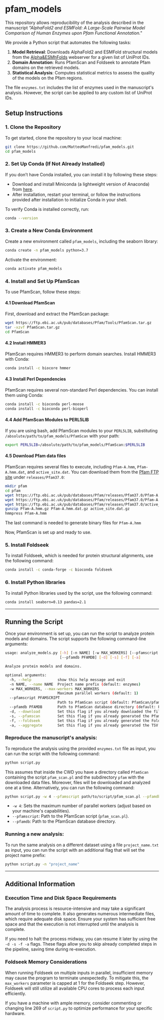 # pfam_models

This repository allows reproducibility of the analysis described in the manuscript *"AlphaFold2 and ESMFold: A Large-Scale Pairwise Model Comparison of Human Enzymes upon Pfam Functional Annotation."* 

We provide a Python script that automates the following tasks:  
1. **Model Retrieval**: Downloads AlphaFold2 and ESMFold structural models from the [Alpha&ESMhFolds](https://alpha-esmhfolds.biocomp.unibo.it/) webserver for a given list of UniProt IDs.  
2. **Domain Annotation**: Runs PfamScan and Foldseek to annotate Pfam domains on the retrieved models.  
3. **Statistical Analysis**: Computes statistical metrics to assess the quality of the models on the Pfam regions.

The file `enzymes.txt` includes the list of enzymes used in the manuscript's analysis. However, the script can be applied to any custom list of UniProt IDs.

## Setup Instructions

### 1. Clone the Repository

To get started, clone the repository to your local machine:

```bash
git clone https://github.com/MatteoManfredi/pfam_models.git
cd pfam_models
```

### 2. Set Up Conda (If Not Already Installed)

If you don’t have Conda installed, you can install it by following these steps:

- Download and install Miniconda (a lightweight version of Anaconda) from [here](https://docs.conda.io/en/latest/miniconda.html).
- After installation, restart your terminal, or follow the instructions provided after installation to initialize Conda in your shell.

To verify Conda is installed correctly, run:

```bash
conda --version
```

### 3. Create a New Conda Environment

Create a new environment called `pfam_models`, including the seaborn library:

```bash
conda create -n pfam_models python=3.7
```

Activate the environment:

```bash
conda activate pfam_models
```

### 4. Install and Set Up PfamScan

To use PfamScan, follow these steps:

#### 4.1 Download PfamScan

First, download and extract the PfamScan package:

```bash
wget https://ftp.ebi.ac.uk/pub/databases/Pfam/Tools/PfamScan.tar.gz
tar -xzvf PfamScan.tar.gz
cd PfamScan
```

#### 4.2 Install HMMER3

PfamScan requires HMMER3 to perform domain searches. Install HMMER3 with Conda:

```bash
conda install -c biocore hmmer
```

#### 4.3 Install Perl Dependencies

PfamScan requires several non-standard Perl dependencies. You can install them using Conda:

```bash
conda install -c bioconda perl-moose
conda install -c bioconda perl-bioperl
```

#### 4.4 Add PfamScan Modules to PERL5LIB

If you are using bash, add PfamScan modules to your `PERL5LIB`, substituting `/absolute/path/to/pfam_models/PfamScan` with your path:

```bash
export PERL5LIB=/absolute/path/to/pfam_models/PfamScan:$PERL5LIB
```

#### 4.5 Download Pfam data files

PfamScan requires several files to execute, including `Pfam-A.hmm`, `Pfam-A.hmm.dat`, and `active_site.dat`. You can download them from the [Pfam FTP site](ftp://ftp.ebi.ac.uk/pub/databases/Pfam/) under `releases/Pfam37.0`:

```bash
mkdir pfam
cd pfam
wget https://ftp.ebi.ac.uk/pub/databases/Pfam/releases/Pfam37.0/Pfam-A.hmm.gz
wget https://ftp.ebi.ac.uk/pub/databases/Pfam/releases/Pfam37.0/Pfam-A.hmm.dat.gz
wget https://ftp.ebi.ac.uk/pub/databases/Pfam/releases/Pfam37.0/active_site.dat.gz
gunzip Pfam-A.hmm.gz Pfam-A.hmm.dat.gz active_site.dat.gz
hmmpress Pfam-A.hmm
```

The last command is needed to generate binary files for `Pfam-A.hmm`

Now, PfamScan is set up and ready to use.

### 5. Install Foldseek

To install Foldseek, which is needed for protein structural alignments, use the following command:

```bash
conda install -c conda-forge -c bioconda foldseek
```

### 6. Install Python libraries

To install Python libraries used by the script, use the following command:

```bash
conda install seaborn=0.13 pandas=2.1
```

---

## Running the Script

Once your environment is set up, you can run the script to analyze protein models and domains. The script supports the following command-line arguments:

```bash
usage: analyze_models.py [-h] [-n NAME] [-w MAX_WORKERS] [--pfamscript PFAMSCRIPT]
                         [--pfamdb PFAMDB] [-d] [-s] [-f] [-a]

Analyze protein models and domains.

optional arguments:
  -h, --help            show this help message and exit
  -n NAME, --name NAME  Project name prefix (default: enzymes)
  -w MAX_WORKERS, --max-workers MAX_WORKERS
                        Maximum parallel workers (default: 1)
  --pfamscript PFAMSCRIPT
                        Path to PfamScan script (default: PfamScan/pfam_scan.pl)
  --pfamdb PFAMDB       Path to PfamScan database directory (default: PfamScan/pfam/)
  -d, --download        Set this flag if you already downloaded the files from the webserver.
  -s, --pfamscan        Set this flag if you already generated the PfamScan results.
  -f, --foldseek        Set this flag if you already generated the Foldseek results.
  -a, --aggregate       Set this flag if you already generated the TSV file.
```

### Reproduce the manuscript's analysis:

To reproduce the analysis using the provided `enzymes.txt` file as input, you can run the script with the following command:

```bash
python script.py
```

This assumes that inside the CWD you have a directory called `PfamScan` containing the script `pfam_scan.pl` and the subdirectory `pfam` with the downloaded data files. Moreover, files will be downloaded and analyzed one at a time. Alternatively, you can run the following command:

```bash
python script.py -w 4 --pfamscript path/to/script/pfam_scan.pl --pfamdb path/to/data/files/
```

- `-w 4`: Sets the maximum number of parallel workers (adjust based on your machine's capabilities).
- `--pfamscript`: Path to the PfamScan script (`pfam_scan.pl`).
- `--pfamdb`: Path to the PfamScan database directory.

### Running a new analysis:

To run the same analysis on a different dataset using a file `project_name.txt` as input, you can run the script with an additional flag that will set the project name prefix:

```bash
python script.py -n "project_name"
```

---

## Additional Information

### Execution Time and Disk Space Requirements  
The analysis process is resource-intensive and may take a significant amount of time to complete. It also generates numerous intermediate files, which require adequate disk space. Ensure your system has sufficient free space and that the execution is not interrupted until the analysis is complete.  

If you need to halt the process midway, you can resume it later by using the `-d -s -f -a` flags. These flags allow you to skip already completed steps in the pipeline, saving time during re-execution.

### Foldseek Memory Considerations  
When running Foldseek on multiple inputs in parallel, insufficient memory may cause the program to terminate unexpectedly. To mitigate this, the `max_workers` parameter is capped at 1 for the Foldseek step. However, Foldseek will still utilize all available CPU cores to process each input efficiently.  

If you have a machine with ample memory, consider commenting or changing line 269 of `script.py` to optimize performance for your specific hardware.
